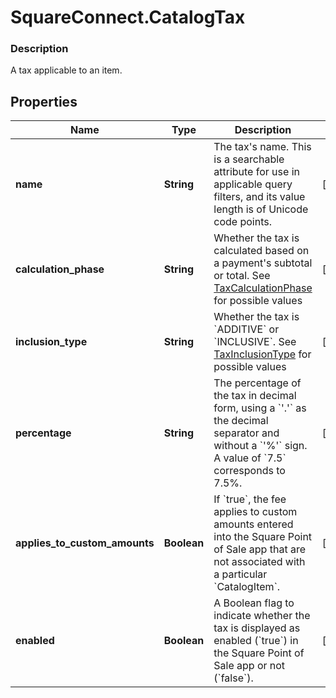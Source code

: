 # SquareConnect.CatalogTax

### Description

A tax applicable to an item.

## Properties
Name | Type | Description | Notes
------------ | ------------- | ------------- | -------------
**name** | **String** | The tax&#39;s name. This is a searchable attribute for use in applicable query filters, and its value length is of Unicode code points. | [optional] 
**calculation_phase** | **String** | Whether the tax is calculated based on a payment&#39;s subtotal or total. See [TaxCalculationPhase](#type-taxcalculationphase) for possible values | [optional] 
**inclusion_type** | **String** | Whether the tax is &#x60;ADDITIVE&#x60; or &#x60;INCLUSIVE&#x60;. See [TaxInclusionType](#type-taxinclusiontype) for possible values | [optional] 
**percentage** | **String** | The percentage of the tax in decimal form, using a &#x60;&#39;.&#39;&#x60; as the decimal separator and without a &#x60;&#39;%&#39;&#x60; sign. A value of &#x60;7.5&#x60; corresponds to 7.5%. | [optional] 
**applies_to_custom_amounts** | **Boolean** | If &#x60;true&#x60;, the fee applies to custom amounts entered into the Square Point of Sale app that are not associated with a particular &#x60;CatalogItem&#x60;. | [optional] 
**enabled** | **Boolean** | A Boolean flag to indicate whether the tax is displayed as enabled (&#x60;true&#x60;) in the Square Point of Sale app or not (&#x60;false&#x60;). | [optional] 


